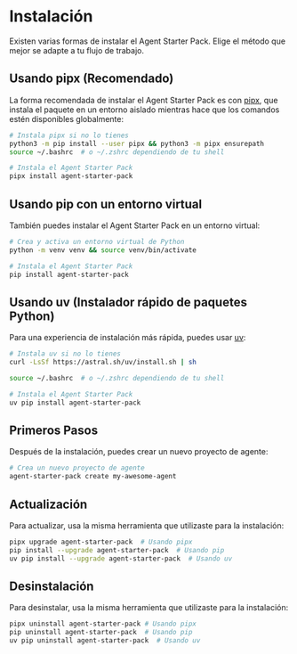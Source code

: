 # Instalación

Existen varias formas de instalar el Agent Starter Pack. Elige el método que mejor se adapte a tu flujo de trabajo.

## Usando pipx (Recomendado)

La forma recomendada de instalar el Agent Starter Pack es con [pipx](https://pypa.github.io/pipx/), que instala el paquete en un entorno aislado mientras hace que los comandos estén disponibles globalmente:

```bash
# Instala pipx si no lo tienes
python3 -m pip install --user pipx && python3 -m pipx ensurepath
source ~/.bashrc  # o ~/.zshrc dependiendo de tu shell

# Instala el Agent Starter Pack
pipx install agent-starter-pack
```

## Usando pip con un entorno virtual

También puedes instalar el Agent Starter Pack en un entorno virtual:

```bash
# Crea y activa un entorno virtual de Python
python -m venv venv && source venv/bin/activate

# Instala el Agent Starter Pack
pip install agent-starter-pack
```

## Usando uv (Instalador rápido de paquetes Python)

Para una experiencia de instalación más rápida, puedes usar [uv](https://astral.sh/uv):

```bash
# Instala uv si no lo tienes
curl -LsSf https://astral.sh/uv/install.sh | sh

source ~/.bashrc  # o ~/.zshrc dependiendo de tu shell

# Instala el Agent Starter Pack
uv pip install agent-starter-pack
```

## Primeros Pasos

Después de la instalación, puedes crear un nuevo proyecto de agente:

```bash
# Crea un nuevo proyecto de agente
agent-starter-pack create my-awesome-agent
```

## Actualización

Para actualizar, usa la misma herramienta que utilizaste para la instalación:

```bash
pipx upgrade agent-starter-pack  # Usando pipx
pip install --upgrade agent-starter-pack  # Usando pip
uv pip install --upgrade agent-starter-pack  # Usando uv
```

## Desinstalación

Para desinstalar, usa la misma herramienta que utilizaste para la instalación:

```bash
pipx uninstall agent-starter-pack # Usando pipx
pip uninstall agent-starter-pack  # Usando pip
uv pip uninstall agent-starter-pack  # Usando uv
```
